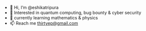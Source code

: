 - 👋 Hi, I’m @eshikatripura
- 👀 Interested in quantum computing, bug bounty & cyber security
- 🌱 currently learning mathematics & physics
- 📫 Reach me thirtyep@gmail.com


<!---
eshikatripura/eshikatripura is a ✨ special ✨ repository because its `README.md` (this file) appears on your GitHub profile.
You can click the Preview link to take a look at your changes.
--->
